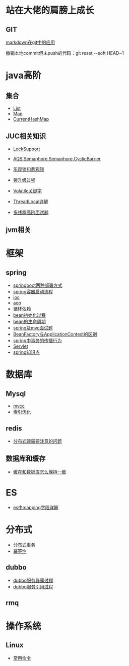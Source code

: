 站在大佬的肩膀上成长
===
GIT
---
[markdown在git中的应用](https://www.cnblogs.com/longronglang/p/8453047.html)

撤销本地commit但未push的代码：git reset --soft HEAD~1


java高阶
===
集合
---
* [List](https://juejin.cn/post/6913917330955173896/)
* [Map](https://www.cnblogs.com/yanzige/p/8392142.html)
* [CurrentHashMap](https://juejin.cn/post/6915399713780924424/)


JUC相关知识
---
* [LockSupport](https://www.jianshu.com/p/f1f2cd289205)
* [AQS Semaphore Semaphore CyclicBarrier](https://github.com/Snailclimb/JavaGuide/blob/master/docs/java/multi-thread/AQS%E5%8E%9F%E7%90%86%E4%BB%A5%E5%8F%8AAQS%E5%90%8C%E6%AD%A5%E7%BB%84%E4%BB%B6%E6%80%BB%E7%BB%93.md)
* [乐观锁和悲观锁](https://mp.weixin.qq.com/s/WtAdXvaRuBZ-SXayIKu1mA)
* [锁升级过程](https://segmentfault.com/a/1190000022904663)
* [Volatile关键字](https://mp.weixin.qq.com/s/Oa3tcfAFO9IgsbE22C5TEg)
* [ThreadLocal详解](https://mp.weixin.qq.com/s/LzkZXPtLW2dqPoz3kh3pBQ)

* [多线程高阶面试题](https://github.com/Snailclimb/JavaGuide/blob/master/docs/java/multi-thread/2020%E6%9C%80%E6%96%B0Java%E5%B9%B6%E5%8F%91%E8%BF%9B%E9%98%B6%E5%B8%B8%E8%A7%81%E9%9D%A2%E8%AF%95%E9%A2%98%E6%80%BB%E7%BB%93.md)

jvm相关
---

框架
===


spring
---
* [springboot两种部署方式](https://blog.csdn.net/qq_22638399/article/details/81506448)
* [spring容器启动流程]()
* [ioc]()
* [aop]()
* [循环依赖](https://juejin.cn/post/6912384159755272199/)
* [bean初始化过程]()
* [bean的生命周期]()
* [spring及mvc面试题](https://juejin.cn/post/6844903955072286727)
* [BeanFactory与ApplicationContext的区别](https://juejin.cn/post/6908243996967960584)
* [spring中事务的传播行为]()
* [Servlet](https://juejin.cn/post/6844904087687954440)
* [spring知识点](https://juejin.cn/post/6913458150016778254)


数据库
===
Mysql
---
* [mvcc](https://mp.weixin.qq.com/s/CZHuGT4sKs_QHD_bv3BfAQ)
* [索引优化]()



redis
---
* [分布式锁需要注意的问题](https://juejin.cn/post/6909095427321102344/)

数据库和缓存
---
* [缓存和数据库怎么保持一致](https://juejin.cn/post/6844903907726983181)

ES
===
* [es中mapping字段详解](http://blog.ideawand.com/2017/09/23/notes-on-elasticsearch-mappings-and-kibana/)

分布式
====
* [分布式事务](https://xiaomi-info.github.io/2020/01/02/distributed-transaction/)
* [幂等性]()

dubbo
---
* [dubbo服务暴露过程](https://mp.weixin.qq.com/s/ISiN06QynyE2pPtX3cGQ9w)
* [dubbo服务引用过程](https://mp.weixin.qq.com/s/9oDy1OPcfDaEhKD4eNUdOA)

rmq
---


操作系统
====

Linux
---
* [常用命令](https://mp.weixin.qq.com/s/7bSwKiPmtJbs7FtRWZZqpA)

